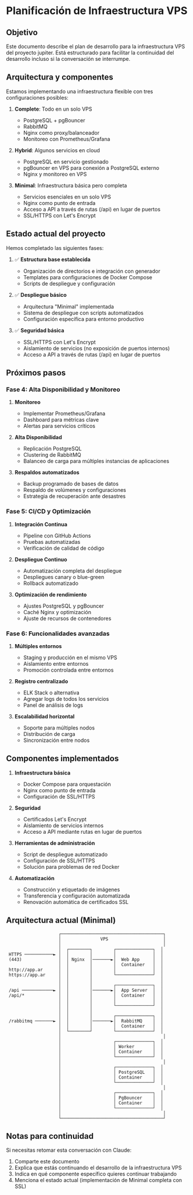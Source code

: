 # Planificación de Infraestructura VPS

## Objetivo

Este documento describe el plan de desarrollo para la infraestructura VPS del proyecto jupiter. Está estructurado para facilitar la continuidad del desarrollo incluso si la conversación se interrumpe.

## Arquitectura y componentes

Estamos implementando una infraestructura flexible con tres configuraciones posibles:

1. **Complete**: Todo en un solo VPS

   - PostgreSQL + pgBouncer
   - RabbitMQ
   - Nginx como proxy/balanceador
   - Monitoreo con Prometheus/Grafana

2. **Hybrid**: Algunos servicios en cloud

   - PostgreSQL en servicio gestionado
   - pgBouncer en VPS para conexión a PostgreSQL externo
   - Nginx y monitoreo en VPS

3. **Minimal**: Infraestructura básica pero completa
   - Servicios esenciales en un solo VPS
   - Nginx como punto de entrada
   - Acceso a API a través de rutas (/api) en lugar de puertos
   - SSL/HTTPS con Let's Encrypt

## Estado actual del proyecto

Hemos completado las siguientes fases:

1. ✅ **Estructura base establecida**

   - Organización de directorios e integración con generador
   - Templates para configuraciones de Docker Compose
   - Scripts de despliegue y configuración

2. ✅ **Despliegue básico**

   - Arquitectura "Minimal" implementada
   - Sistema de despliegue con scripts automatizados
   - Configuración específica para entorno productivo

3. ✅ **Seguridad básica**
   - SSL/HTTPS con Let's Encrypt
   - Aislamiento de servicios (no exposición de puertos internos)
   - Acceso a API a través de rutas (/api) en lugar de puertos

## Próximos pasos

### Fase 4: Alta Disponibilidad y Monitoreo

1. **Monitoreo**

   - Implementar Prometheus/Grafana
   - Dashboard para métricas clave
   - Alertas para servicios críticos

2. **Alta Disponibilidad**

   - Replicación PostgreSQL
   - Clustering de RabbitMQ
   - Balanceo de carga para múltiples instancias de aplicaciones

3. **Respaldos automatizados**
   - Backup programado de bases de datos
   - Respaldo de volúmenes y configuraciones
   - Estrategia de recuperación ante desastres

### Fase 5: CI/CD y Optimización

1. **Integración Continua**

   - Pipeline con GitHub Actions
   - Pruebas automatizadas
   - Verificación de calidad de código

2. **Despliegue Continuo**

   - Automatización completa del despliegue
   - Despliegues canary o blue-green
   - Rollback automatizado

3. **Optimización de rendimiento**
   - Ajustes PostgreSQL y pgBouncer
   - Caché Nginx y optimización
   - Ajuste de recursos de contenedores

### Fase 6: Funcionalidades avanzadas

1. **Múltiples entornos**

   - Staging y producción en el mismo VPS
   - Aislamiento entre entornos
   - Promoción controlada entre entornos

2. **Registro centralizado**

   - ELK Stack o alternativa
   - Agregar logs de todos los servicios
   - Panel de análisis de logs

3. **Escalabilidad horizontal**
   - Soporte para múltiples nodos
   - Distribución de carga
   - Sincronización entre nodos

## Componentes implementados

1. **Infraestructura básica**

   - Docker Compose para orquestación
   - Nginx como punto de entrada
   - Configuración de SSL/HTTPS

2. **Seguridad**

   - Certificados Let's Encrypt
   - Aislamiento de servicios internos
   - Acceso a API mediante rutas en lugar de puertos

3. **Herramientas de administración**

   - Script de despliegue automatizado
   - Configuración de SSL/HTTPS
   - Solución para problemas de red Docker

4. **Automatización**
   - Construcción y etiquetado de imágenes
   - Transferencia y configuración automatizada
   - Renovación automática de certificados SSL

## Arquitectura actual (Minimal)

```
                    ┌───────────────────────────────────────┐
                    │               VPS                     │
                    │                                       │
                    │  ┌────────┐        ┌──────────────┐  │
 HTTPS ───────────► │  │        │        │              │  │
 (443)              │  │ Nginx  │───────►│  Web App     │  │
                    │  │        │        │  Container   │  │
 http://app.ar      │  │        │        │              │  │
 https://app.ar     │  │        │        └──────────────┘  │
                    │  │        │                          │
                    │  │        │        ┌──────────────┐  │
 /api ────────────► │  │        │───────►│  App Server  │  │
 /api/*             │  │        │        │  Container   │  │
                    │  │        │        │              │  │
                    │  │        │        └──────────────┘  │
                    │  │        │                          │
                    │  │        │        ┌──────────────┐  │
 /rabbitmq ───────► │  │        │───────►│  RabbitMQ    │  │
                    │  │        │        │  Container   │  │
                    │  └────────┘        └──────────────┘  │
                    │                                       │
                    │                    ┌──────────────┐  │
                    │                    │ Worker       │  │
                    │                    │ Container    │  │
                    │                    └──────────────┘  │
                    │                                       │
                    │                    ┌──────────────┐  │
                    │                    │ PostgreSQL   │  │
                    │                    │ Container    │  │
                    │                    └──────────────┘  │
                    │                                       │
                    │                    ┌──────────────┐  │
                    │                    │ PgBouncer    │  │
                    │                    │ Container    │  │
                    │                    └──────────────┘  │
                    │                                       │
                    └───────────────────────────────────────┘
```

## Notas para continuidad

Si necesitas retomar esta conversación con Claude:

1. Comparte este documento
2. Explica que estás continuando el desarrollo de la infraestructura VPS
3. Indica en qué componente específico quieres continuar trabajando
4. Menciona el estado actual (implementación de Minimal completa con SSL)
